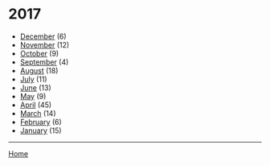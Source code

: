 # 2017

  * [December](./2017-12.md) (6)
  * [November](./2017-11.md) (12)
  * [October](./2017-10.md) (9)
  * [September](./2017-09.md) (4)
  * [August](./2017-08.md) (18)
  * [July](./2017-07.md) (11)
  * [June](./2017-06.md) (13)
  * [May](./2017-05.md) (9)
  * [April](./2017-04.md) (45)
  * [March](./2017-03.md) (14)
  * [February](./2017-02.md) (6)
  * [January](./2017-01.md) (15)

----

[Home](../)
